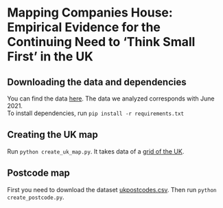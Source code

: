 # Mapping Companies House: Empirical Evidence for the Continuing Need to ‘Think Small First’ in the UK

## Downloading the data and dependencies
You can find the data [here](http://download.companieshouse.gov.uk/en_output.html). The data we analyzed corresponds with June 2021.  
To install dependencies, run ```pip install -r requirements.txt```
## Creating the UK map
Run ``` python create_uk_map.py ```. It takes data of a [grid of the UK](https://www.eea.europa.eu/data-and-maps/data/eea-reference-grids-2/gis-files/great-britain-shapefile).
## Postcode map
First you need to download the dataset [ukpostcodes.csv](https://www.freemaptools.com/download-uk-postcode-lat-lng.htm). Then run ``` python create_postcode.py ```.




